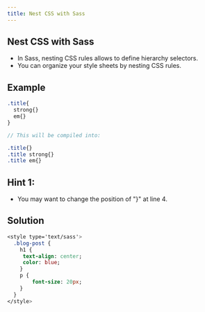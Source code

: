 ```yaml
---
title: Nest CSS with Sass
---
```

## Nest CSS with Sass

- In Sass, nesting CSS rules allows to define hierarchy selectors.
- You can organize your style sheets by nesting CSS rules.
 
## Example
```sass
.title{
  strong{}
  em{}
}

// This will be compiled into:

.title{}
.title strong{}
.title em{}
```
## Hint 1:

 - You may want to change the position of "}" at line 4.
 
## Solution
```sass
<style type='text/sass'>
  .blog-post { 
    h1 {
     text-align: center;
     color: blue;
    }
    p {
        font-size: 20px;
    } 
  }  
</style>
```

